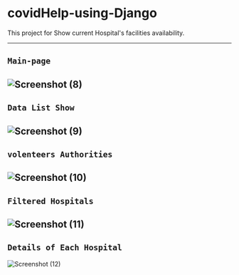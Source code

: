 # covidHelp-using-Django
This project for Show current Hospital's facilities availability.

---
`Main-page`
---
![Screenshot (8)](https://user-images.githubusercontent.com/75325526/127782263-48a76179-6543-4a33-944e-ba9a17d072a8.png)
---
`Data List Show`
---
![Screenshot (9)](https://user-images.githubusercontent.com/75325526/127782268-86112a2b-d09a-493c-ae19-d6070bdf8b28.png)
---
`volenteers Authorities`
---
![Screenshot (10)](https://user-images.githubusercontent.com/75325526/127782269-773bd1d6-7e8c-4f94-8c2a-cc4757cfff67.png)
---
`Filtered Hospitals`
---
![Screenshot (11)](https://user-images.githubusercontent.com/75325526/127782271-becf1145-d0a2-4681-a447-157c75887352.png)
---
`Details of Each Hospital`
---
![Screenshot (12)](https://user-images.githubusercontent.com/75325526/127782272-d7090ccb-9ae2-40cb-8101-3336a1486c6d.png)




